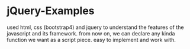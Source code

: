 # jQuery-Examples

used html, css (bootstrap4) and jquery to understand the features of the javascript and its framework.
from now on, we can declare any kinda function we want as a script piece. easy to implement and work with.

